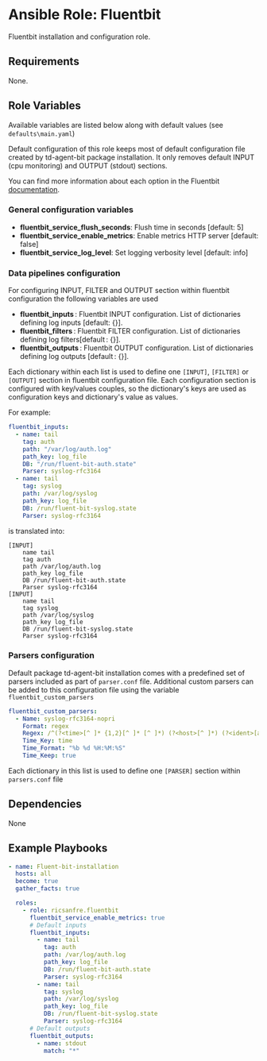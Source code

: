 Ansible Role: Fluentbit
=========

Fluentbit installation and configuration role.


Requirements
------------

None.


Role Variables
--------------

Available variables are listed below along with default values (see `defaults\main.yaml`)

Default configuration of this role keeps most of default configuration file created by td-agent-bit package installation. It only removes default INPUT (cpu monitoring) and OUTPUT (stdout) sections.

You can find more information about each option in the Fluentbit [documentation](https://docs.fluentbit.io/manual/administration/configuring-fluent-bit/configuration-file).


### General configuration variables

* **fluentbit_service_flush_seconds**: Flush time in seconds [default: 5]
* **fluentbit_service_enable_metrics**: Enable metrics HTTP server [default: false]
* **fluentbit_service_log_level**: Set logging verbosity level [default: info]

### Data pipelines configuration

For configuring INPUT, FILTER and OUTPUT section within fluentbit configuration the following variables are used 

* **fluentbit_inputs** : Fluentbit INPUT configuration. List of dictionaries defining log inputs  [default: {}].
* **fluentbit_filters** : Fluentbit FILTER configuration. List of dictionaries defining log filters[default : {}].
* **fluentbit_outputs** : Fluentbit OUTPUT configuration. List of dictionaries defining log outputs [default : {}].

Each dictionary within each list is used to define one `[INPUT]`, `[FILTER]` or `[OUTPUT]` section in fluentbit configuration file. Each configuration section is configured with key/values couples, so the dictionary's keys are used as configuration keys and dictionary's value as values.

For example:

```yml
fluentbit_inputs:
  - name: tail
    tag: auth
    path: "/var/log/auth.log" 
    path_key: log_file 
    DB: "/run/fluent-bit-auth.state"
    Parser: syslog-rfc3164
  - name: tail
    tag: syslog
    path: /var/log/syslog 
    path_key: log_file 
    DB: /run/fluent-bit-syslog.state
    Parser: syslog-rfc3164
```
is translated into:

```
[INPUT]
    name tail
    tag auth
    path /var/log/auth.log
    path_key log_file
    DB /run/fluent-bit-auth.state
    Parser syslog-rfc3164
[INPUT]
    name tail
    tag syslog
    path /var/log/syslog
    path_key log_file
    DB /run/fluent-bit-syslog.state
    Parser syslog-rfc3164

```

### Parsers configuration

Default package td-agent-bit installation comes with a predefined set of parsers included as part of `parser.conf` file.
Additional custom parsers can be added to this configuration file using the variable `fluentbit_custom_parsers`

```yml
fluentbit_custom_parsers:
  - Name: syslog-rfc3164-nopri
    Format: regex
    Regex: /^(?<time>[^ ]* {1,2}[^ ]* [^ ]*) (?<host>[^ ]*) (?<ident>[a-zA-Z0-9_\/\.\-]*)(?:\[(?<pid>[0-9]+)\])?(?:[^\:]*\:)? *(?<message>.*)$/
    Time_Key: time
    Time_Format: "%b %d %H:%M:%S"
    Time_Keep: true
```
Each dictionary in this list is used to define one `[PARSER]` section within `parsers.conf` file 


Dependencies
------------

None

Example Playbooks
-----------------

```yml
- name: Fluent-bit-installation
  hosts: all
  become: true
  gather_facts: true

  roles:
    - role: ricsanfre.fluentbit
      fluentbit_service_enable_metrics: true
      # Default inputs
      fluentbit_inputs:
        - name: tail
          tag: auth
          path: /var/log/auth.log 
          path_key: log_file 
          DB: /run/fluent-bit-auth.state
          Parser: syslog-rfc3164
        - name: tail
          tag: syslog
          path: /var/log/syslog 
          path_key: log_file 
          DB: /run/fluent-bit-syslog.state
          Parser: syslog-rfc3164
      # Default outputs
      fluentbit_outputs:
        - name: stdout
          match: "*"
```
